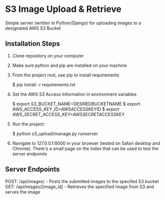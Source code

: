 # S3 Image Upload & Retrieve

Simple server (written in Python/Django) for uploading images to a designated
AWS S3 Bucket

## Installation Steps

1. Clone repository on your computer
2. Make sure python and pip are installed on your machine
3. From the project root, use pip to install requirements

    $ pip install -r requirements.txt

4. Set the AWS S3 Access Information in environment variables

    $ export S3_BUCKET_NAME=DESIREDBUCKETNAME
    $ export AWS_ACCESS_KEY_ID=AWSACCESSKEYID
    $ export AWS_SECRET_ACCESS_KEY=AWSSECRETACCESSKEY

5. Run the project:

    $ python s3_upload/manage.py runserver

6. Navigate to 127.0.0.1:8000 in your browser (tested on Safari desktop and Chrome).
There's a small page on the index that can be used to test the server endpoints

## Server Endpoints

POST: /api/images/ - Posts the submitted images to the specifed S3 bucket
GET: /api/images/[image_id] - Retrieves the specified image from S3 and serves the image
